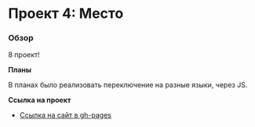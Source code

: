 # Проект 4: Место

### Обзор

8 проект!

**Планы**

В планах было реализовать переключение на разные языки, через JS.

**Ссылка на проект**

* [Ссылка на cайт в gh-pages](https://thanatas42.github.io/mesto/)
